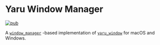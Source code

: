 # Yaru Window Manager

[![pub](https://img.shields.io/pub/v/yaru_window_manager.svg)](https://pub.dev/packages/yaru_window_manager)

A [`window_manager`](https://pub.dev/packages/window_manager) -based implementation
of [`yaru_window`](https://pub.dev/packages/yaru_window) for macOS and Windows.
